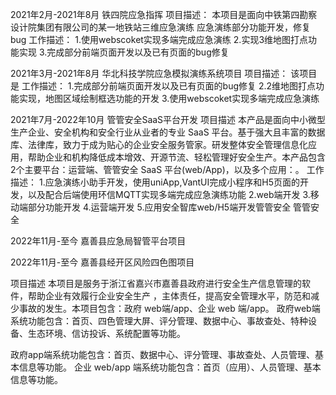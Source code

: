 2021年2月-2021年8月 
铁四院应急指挥 
项目描述：
本项目是面向中铁第四勘察设计院集团有限公司的某一地铁站三维应急演练
应急演练部分功能开发，修复bug
工作描述：
1.使用webscoket实现多端完成应急演练
2.实现3维地图打点功能实现
3.完成部分前端页面开发以及已有页面的bug修复

2021年3月-2021年8月 
华北科技学院应急模拟演练系统项目 
项目描述：
该项目是
工作描述：
1.完成部分前端页面开发以及已有页面的bug修复
2.2维地图打点功能实现，地图区域绘制框选功能的开发
3.使用webscoket实现多端完成应急演练

2021年7月-2022年10月 
管管安全SaaS平台开发 
项目描述
本产品是面向中小微型生产企业、安全机构和安全行业从业者的专业 SaaS 平台。基于强大且丰富的数据库、法律库，致力于成为贴心的企业安全服务管家。研发整体安全管理信息化应用，帮助企业和机构降低成本增效、开源节流、轻松管理好安全生产。本产品包含2个主要平台：运营端、管管安全 SaaS 平台(web/App)，以及多个应用：。 
工作描述：
1.应急演练小助手开发，使用uniApp,VantUI完成小程序和H5页面的开发，以及配合后端使用环信MQTT实现多端完成应急演练功能
2.web端开发
3.移动端部分功能开发
4.运营端开发
5.应用安全智库web/H5端开发管管安全
管管安全

2022年11月-至今
嘉善县应急局智管平台项目

2022年11月-至今
嘉善县经开区风险四色图项目

项目描述
本项目是服务于浙江省嘉兴市嘉善县政府进行安全生产信息管理的软件，帮助企业有效履行企业安全生产 ，主体责任，提高安全管理水平，防范和减少事故的发生。本项目包含：政府 web端/app、企业 web 端/app。
政府web端系统功能包含：首页、四色管理大屏、评分管理、数据中心、事故查处、特种设备、生态环境、信访投诉、系统配置等功能。 

政府app端系统功能包含：首页、数据中心、评分管理、事故查处、人员管理、基本信息等功能。
企业 web/app 端系统功能包含：首页（应用）、人员管理、基本信息等功能。 

